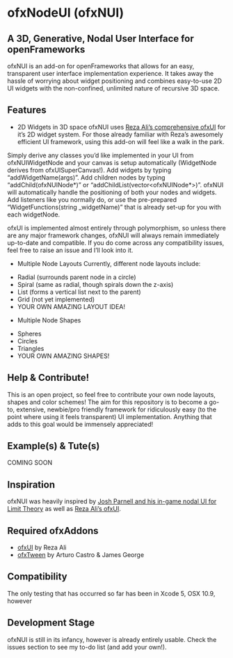 ofxNodeUI (ofxNUI)
==================

A 3D, Generative, Nodal User Interface for openFrameworks
---------------------------------------------------------

ofxNUI is an add-on for openFrameworks that allows for an easy, transparent user interface implementation experience. It takes away the hassle of worrying about widget positioning and combines easy-to-use 2D UI widgets with the non-confined, unlimited nature of recursive 3D space.

Features
--------

* 2D Widgets in 3D space
ofxNUI uses [Reza Ali’s comprehensive ofxUI](http://github.github.com/github-flavored-markdown/sample_content.html) for it’s 2D widget system. For those already familiar with Reza’s awesomely efficient UI framework, using this add-on will feel like a walk in the park.

Simply derive any classes you’d like implemented in your UI from ofxNUIWidgetNode and your canvas is setup automatically (WidgetNode derives from ofxUISuperCanvas!). Add widgets by typing “addWidgetName(args)”. Add children nodes by typing “addChild(ofxNUINode*)” or “addChildList(vector<ofxNUINode*>)”. ofxNUI will automatically handle the positioning of both your nodes and widgets. Add listeners like you normally do, or use the pre-prepared “WidgetFunctions(string _widgetName)” that is already set-up for you with each widgetNode.

ofxUI is implemented almost entirely through polymorphism, so unless there are any major framework changes, ofxNUI will always remain immediately up-to-date and compatible. If you do come across any compatibility issues, feel free to raise an issue and I’ll look into it.

* Multiple Node Layouts
Currently, different node layouts include:
- Radial (surrounds parent node in a circle)
- Spiral (same as radial, though spirals down the z-axis)
- List (forms a vertical list next to the parent)
- Grid (not yet implemented)
- YOUR OWN AMAZING LAYOUT IDEA!

* Multiple Node Shapes
- Spheres
- Circles
- Triangles
- YOUR OWN AMAZING SHAPES!

Help & Contribute!
------------------

This is an open project, so feel free to contribute your own node layouts, shapes and color schemes! The aim for this repository is to become a go-to, extensive, newbie/pro friendly framework for ridiculously easy (to the point where using it feels transparent) UI implementation. Anything that adds to this goal would be immensely appreciated!

Example(s) & Tute(s)
--------------------
COMING SOON

Inspiration
-----------
ofxNUI was heavily inspired by [Josh Parnell and his in-game nodal UI for Limit Theory](https://www.youtube.com/watch?v=ADcfqusFfaM) as well as [Reza Ali’s ofxUI](http://github.github.com/github-flavored-markdown/sample_content.html).

Required ofxAddons
------------------
* [ofxUI](https://github.com/rezaali/ofxUI) by Reza Ali
* [ofxTween](https://github.com/arturoc/ofxTween) by Arturo Castro & James George

Compatibility
-------------
The only testing that has occurred so far has been in Xcode 5, OSX 10.9, however 

Development Stage
-----------------
ofxNUI is still in its infancy, however is already entirely usable. Check the issues section to see my to-do list (and add your own!).